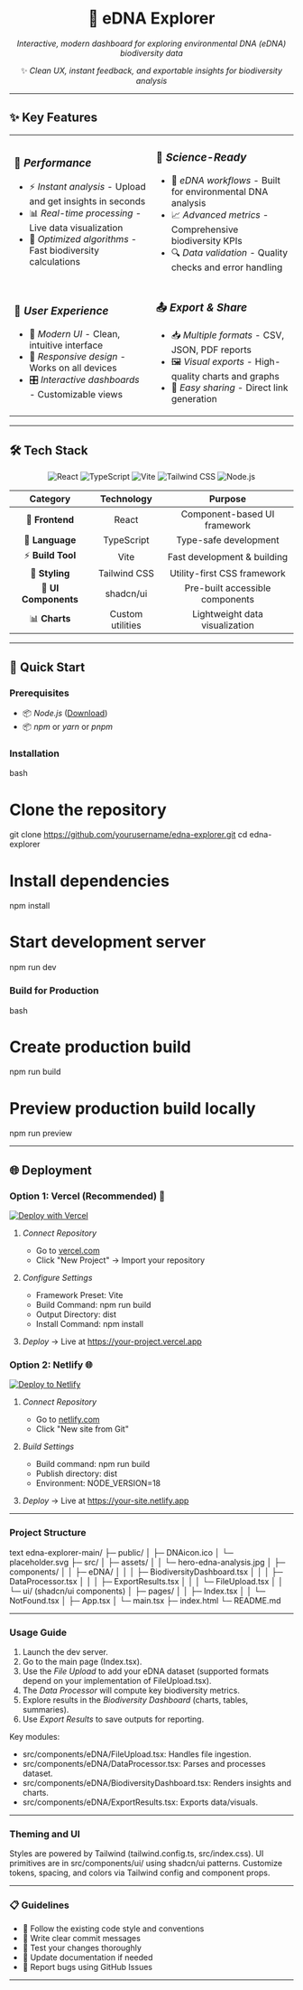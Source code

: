 <div align="center">


# 🧬 eDNA Explorer

*Interactive, modern dashboard for exploring environmental DNA (eDNA) biodiversity data*


✨ *Clean UX, instant feedback, and exportable insights for biodiversity analysis*

</div>

---

## ✨ Key Features

<table>
<tr>
<td width="50%">

### 🚀 *Performance*
- ⚡ *Instant analysis* - Upload and get insights in seconds
- 📊 *Real-time processing* - Live data visualization
- 🎯 *Optimized algorithms* - Fast biodiversity calculations

</td>
<td width="50%">

### 🔬 *Science-Ready*
- 🧪 *eDNA workflows* - Built for environmental DNA analysis
- 📈 *Advanced metrics* - Comprehensive biodiversity KPIs
- 🔍 *Data validation* - Quality checks and error handling

</td>
</tr>
<tr>
<td width="50%">

### 🎨 *User Experience*
- 💫 *Modern UI* - Clean, intuitive interface
- 📱 *Responsive design* - Works on all devices
- 🎛 *Interactive dashboards* - Customizable views

</td>
<td width="50%">

### 📤 *Export & Share*
- 📥 *Multiple formats* - CSV, JSON, PDF reports
- 🖼 *Visual exports* - High-quality charts and graphs
- 🔗 *Easy sharing* - Direct link generation

</td>
</tr>
</table>

---

 

## 🛠 Tech Stack

<div align="center">

![React](https://img.shields.io/badge/React-20232A?style=for-the-badge&logo=react&logoColor=61DAFB)
![TypeScript](https://img.shields.io/badge/TypeScript-007ACC?style=for-the-badge&logo=typescript&logoColor=white)
![Vite](https://img.shields.io/badge/Vite-646CFF?style=for-the-badge&logo=vite&logoColor=white)
![Tailwind CSS](https://img.shields.io/badge/Tailwind_CSS-38B2AC?style=for-the-badge&logo=tailwind-css&logoColor=white)
![Node.js](https://img.shields.io/badge/Node.js-43853D?style=for-the-badge&logo=node.js&logoColor=white)

</div>

<div align="center">

<table>
  <thead>
    <tr>
      <th style="text-align:center">Category</th>
      <th style="text-align:center">Technology</th>
      <th style="text-align:center">Purpose</th>
    </tr>
  </thead>
  <tbody>
    <tr>
      <td style="text-align:center">🎨 <strong>Frontend</strong></td>
      <td style="text-align:center">React</td>
      <td style="text-align:center">Component-based UI framework</td>
    </tr>
    <tr>
      <td style="text-align:center">📝 <strong>Language</strong></td>
      <td style="text-align:center">TypeScript </td>
      <td style="text-align:center">Type-safe development</td>
    </tr>
    <tr>
      <td style="text-align:center">⚡ <strong>Build Tool</strong></td>
      <td style="text-align:center">Vite</td>
      <td style="text-align:center">Fast development & building</td>
    </tr>
    <tr>
      <td style="text-align:center">🎨 <strong>Styling</strong></td>
      <td style="text-align:center">Tailwind CSS</td>
      <td style="text-align:center">Utility-first CSS framework</td>
    </tr>
    <tr>
      <td style="text-align:center">🧩 <strong>UI Components</strong></td>
      <td style="text-align:center">shadcn/ui</td>
      <td style="text-align:center">Pre-built accessible components</td>
    </tr>
    <tr>
      <td style="text-align:center">📊 <strong>Charts</strong></td>
      <td style="text-align:center">Custom utilities</td>
      <td style="text-align:center">Lightweight data visualization</td>
    </tr>
  </tbody>
  </table>

</div>

---

## 🚀 Quick Start

### Prerequisites

- 📦 *Node.js* ([Download](https://nodejs.org/))
- 📦 *npm* or *yarn* or *pnpm*

### Installation

bash
# Clone the repository
git clone https://github.com/yourusername/edna-explorer.git
cd edna-explorer

# Install dependencies
npm install

# Start development server
npm run dev



### Build for Production

bash
# Create production build
npm run build

# Preview production build locally
npm run preview


---

## 🌐 Deployment

### Option 1: Vercel (Recommended) 🚀

[![Deploy with Vercel](https://vercel.com/button)](https://vercel.com/new/clone?repository-url=https://github.com/yourusername/edna-explorer)

1. *Connect Repository*
   - Go to [vercel.com](https://vercel.com)
   - Click "New Project" → Import your repository

2. *Configure Settings*
   - Framework Preset: Vite
   - Build Command: npm run build
   - Output Directory: dist
   - Install Command: npm install

3. *Deploy* → Live at https://your-project.vercel.app

### Option 2: Netlify 🌐

[![Deploy to Netlify](https://www.netlify.com/img/deploy/button.svg)](https://app.netlify.com/start/deploy?repository=https://github.com/yourusername/edna-explorer)

1. *Connect Repository*
   - Go to [netlify.com](https://netlify.com)
   - Click "New site from Git"

2. *Build Settings*
   - Build command: npm run build
   - Publish directory: dist
   - Environment: NODE_VERSION=18

3. *Deploy* → Live at https://your-site.netlify.app

---

### Project Structure

text
edna-explorer-main/
├─ public/
│  ├─ DNAicon.ico
│  └─ placeholder.svg
├─ src/
│  ├─ assets/
│  │  └─ hero-edna-analysis.jpg
│  ├─ components/
│  │  ├─ eDNA/
│  │  │  ├─ BiodiversityDashboard.tsx
│  │  │  ├─ DataProcessor.tsx
│  │  │  ├─ ExportResults.tsx
│  │  │  └─ FileUpload.tsx
│  │  └─ ui/ (shadcn/ui components)
│  ├─ pages/
│  │  ├─ Index.tsx
│  │  └─ NotFound.tsx
│  ├─ App.tsx
│  └─ main.tsx
├─ index.html
└─ README.md


---

### Usage Guide

1) Launch the dev server.
2) Go to the main page (Index.tsx).
3) Use the *File Upload* to add your eDNA dataset (supported formats depend on your implementation of FileUpload.tsx).
4) The *Data Processor* will compute key biodiversity metrics.
5) Explore results in the *Biodiversity Dashboard* (charts, tables, summaries).
6) Use *Export Results* to save outputs for reporting.

Key modules:

- src/components/eDNA/FileUpload.tsx: Handles file ingestion.
- src/components/eDNA/DataProcessor.tsx: Parses and processes dataset.
- src/components/eDNA/BiodiversityDashboard.tsx: Renders insights and charts.
- src/components/eDNA/ExportResults.tsx: Exports data/visuals.

---

### Theming and UI

Styles are powered by Tailwind (tailwind.config.ts, src/index.css). UI primitives are in src/components/ui/ using shadcn/ui patterns. Customize tokens, spacing, and colors via Tailwind config and component props.

---

### 📋 Guidelines

- 🎨 Follow the existing code style and conventions
- 📝 Write clear commit messages
- 🧪 Test your changes thoroughly
- 📖 Update documentation if needed
- 🐛 Report bugs using GitHub Issues

---
